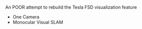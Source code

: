 An POOR attempt to rebuild the Tesla FSD visualization feature

- One Camera
- Monocular Visual SLAM 




